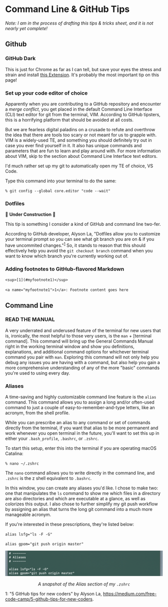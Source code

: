 # Command Line & GitHub Tips

*Note: I am in the process of drafting this tips & tricks sheet, and it is not nearly yet complete!*

## Github

### GitHub Dark

This is just for Chrome as far as I can tell, but save your eyes the stress and strain and install [this Extension](https://chrome.google.com/webstore/detail/github-dark-theme/odkdlljoangmamjilkamahebpkgpeacp/related?hl=en-US). It's probably the most important tip on this page!

### Set up your code editor of choice

Apparently when you are contributing to a GitHub repository and encounter a *merge conflict*, you get placed in the default Command Line Interface (CLI) text editor for git from the terminal, VIM. According to GitHub tipsters, this is a horrifying platform that should be avoided at all costs. 

But we are fearless digital paladins on a crusade to refute and overthrow the idea that there are tools too scary or not meant for us to grapple with. VIM is a widely-used TE, and something you should definitely try out in case you ever find yourself in it. It also has unique commands and parameters that are fun to learn and play around with. For more information about VIM, skip to the section about Command Line Interface text editors.

I'd much rather set up my git to automatically open my TE of choice, VS Code.

Type this command into your terminal to do the same:

`% git config --global core.editor "code --wait"`

### Dotfiles
:construction: **Under Construction** :construction:

This tip is something I consider a kind of GitHub and command line two-fer.

According to GitHub developer, Alyson La, "Dotfiles allow you to customize your terminal prompt so you can see what git branch you are on & if you have uncommited changes."<sup>[1](#myfootnote1)</sup>
 So, it stands to reason that this should effectively help you avoid the `git checkout branch` command when you want to know which branch you're currently working out of. 

### Adding footnotes to GitHub-flavored Markdown

```
<sup>[1](#myfootnote1)</sup>

<a name="myfootnote1">1</a>: Footnote content goes here
```
## Command Line

### READ THE MANUAL

A very underrated and underused feature of the terminal for new users that is, ironically, the most helpful to those very users, is the `man` + [terminal command]. This command will bring up the General Commands Manual right in the working terminal window and show you definitions, explanations, and additional command options for whichever terminal command you pair with `man`. Exploring this command will not only help you debug any issues you are having with a command, but also help you gain a more comprehensive understanding of any of the more "basic" commands you're used to using every day.

### Aliases

A time-saving and highly customizable command line feature is the `alias` command. This command allows you to assign a long and/or often-used command to just a couple of easy-to-remember-and-type letters, like an acronym, from the shell profile. 

While you can prescribe an alias to any command or set of commands directly from the terminal, if you want that alias to be more permanent and work whenever you open terminal in the future, you'll want to set this up in either your `.bash_profile`, `.bashrc`, or `.zshrc`.

To start this setup, enter this into the terminal if you are operating macOS Catalina:

`% nano ~/.zshrc`

The `nano` command allows you to write directly in the command line, and `.zshrc` is the z shell equivalent to `.bashrc`.

In this window, you can create any aliases you'd like. I chose to make two: one that manipulates the `ls` command to show me which files in a directory are also directories and which are executable at a glance, as well as colorizes this output. I also chose to further simplify my git push workflow by assigning an alias that turns the long git command into a much more manageable acronym.

If you're interested in these prescriptions, they're listed below:

`alias lsfg="ls -F -G"`

`alias gpom="git push origin master"`

![](images/alias.png)
*<div align="center">A snapshot of the Alias section of my `.zshrc`</div>*

<a name="myfootnote1">1</a>: "5 GitHub tips for new coders" by Alyson La, https://medium.com/free-code-camp/5-github-tips-for-new-coders.